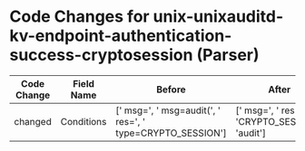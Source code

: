 # Code Changes for unix-unixauditd-kv-endpoint-authentication-success-cryptosession (Parser)

| Code Change | Field Name | Before | After |
|-------------|------------|--------|-------|
| changed | Conditions | [' msg=', ' msg=audit(', ' res=', ' type=CRYPTO_SESSION'] | [' msg=', ' res=', 'CRYPTO_SESSION', 'audit'] |